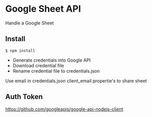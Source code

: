 # Google Sheet API

Handle a Google Sheet

## Install

```
$ npm install
```

- Generate credentials into Google API
- Download credential file 
- Rename credential file to credentials.json

Use email in credentials.json client_email propertie's to share sheet

## Auth Token

https://github.com/googleapis/google-api-nodejs-client

